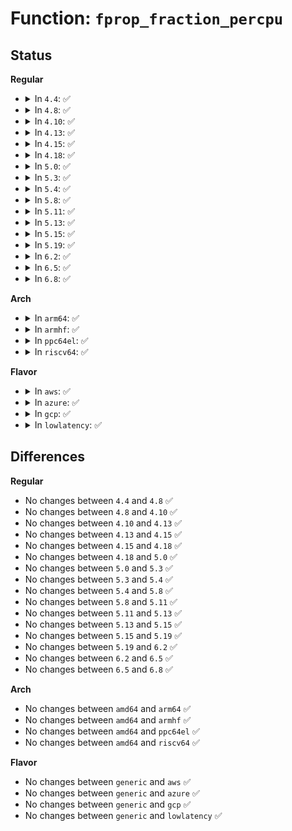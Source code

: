 # Function: <code>fprop_fraction_percpu</code>

## Status
<b>Regular</b>
<ul>
<li>
<details>
<summary>In <code>4.4</code>: ✅</summary>

```c
void fprop_fraction_percpu(struct fprop_global *p, struct fprop_local_percpu *pl, long unsigned int *numerator, long unsigned int *denominator);
```

**Collision:** Unique Global

**Inline:** No

**Transformation:** False

**Instances:**

```
In lib/flex_proportions.c (ffffffff813e9a40)
Location: lib/flex_proportions.c:226
Inline: False
Direct callers:
  - mm/page-writeback.c:__wb_calc_thresh
  - lib/flex_proportions.c:__fprop_inc_percpu_max
```
**Symbols:**

```
ffffffff813e9a40-ffffffff813e9ab9: fprop_fraction_percpu (STB_GLOBAL)
```
</details>
</li>
<li>
<details>
<summary>In <code>4.8</code>: ✅</summary>

```c
void fprop_fraction_percpu(struct fprop_global *p, struct fprop_local_percpu *pl, long unsigned int *numerator, long unsigned int *denominator);
```

**Collision:** Unique Global

**Inline:** No

**Transformation:** False

**Instances:**

```
In lib/flex_proportions.c (ffffffff8142fe20)
Location: lib/flex_proportions.c:226
Inline: False
Direct callers:
  - mm/page-writeback.c:__wb_calc_thresh
  - lib/flex_proportions.c:__fprop_inc_percpu_max
```
**Symbols:**

```
ffffffff8142fe20-ffffffff8142fe9f: fprop_fraction_percpu (STB_GLOBAL)
```
</details>
</li>
<li>
<details>
<summary>In <code>4.10</code>: ✅</summary>

```c
void fprop_fraction_percpu(struct fprop_global *p, struct fprop_local_percpu *pl, long unsigned int *numerator, long unsigned int *denominator);
```

**Collision:** Unique Global

**Inline:** No

**Transformation:** False

**Instances:**

```
In lib/flex_proportions.c (ffffffff8144c050)
Location: lib/flex_proportions.c:226
Inline: False
Direct callers:
  - mm/page-writeback.c:__wb_calc_thresh
  - lib/flex_proportions.c:__fprop_inc_percpu_max
```
**Symbols:**

```
ffffffff8144c050-ffffffff8144c0cf: fprop_fraction_percpu (STB_GLOBAL)
```
</details>
</li>
<li>
<details>
<summary>In <code>4.13</code>: ✅</summary>

```c
void fprop_fraction_percpu(struct fprop_global *p, struct fprop_local_percpu *pl, long unsigned int *numerator, long unsigned int *denominator);
```

**Collision:** Unique Global

**Inline:** No

**Transformation:** False

**Instances:**

```
In lib/flex_proportions.c (ffffffff818ec800)
Location: lib/flex_proportions.c:226
Inline: False
Direct callers:
  - mm/page-writeback.c:__wb_calc_thresh
  - lib/flex_proportions.c:__fprop_inc_percpu_max
```
**Symbols:**

```
ffffffff818ec800-ffffffff818ec877: fprop_fraction_percpu (STB_GLOBAL)
```
</details>
</li>
<li>
<details>
<summary>In <code>4.15</code>: ✅</summary>

```c
void fprop_fraction_percpu(struct fprop_global *p, struct fprop_local_percpu *pl, long unsigned int *numerator, long unsigned int *denominator);
```

**Collision:** Unique Global

**Inline:** No

**Transformation:** False

**Instances:**

```
In lib/flex_proportions.c (ffffffff819727d0)
Location: lib/flex_proportions.c:227
Inline: False
Direct callers:
  - mm/page-writeback.c:__wb_calc_thresh
  - lib/flex_proportions.c:__fprop_inc_percpu_max
```
**Symbols:**

```
ffffffff819727d0-ffffffff81972847: fprop_fraction_percpu (STB_GLOBAL)
```
</details>
</li>
<li>
<details>
<summary>In <code>4.18</code>: ✅</summary>

```c
void fprop_fraction_percpu(struct fprop_global *p, struct fprop_local_percpu *pl, long unsigned int *numerator, long unsigned int *denominator);
```

**Collision:** Unique Global

**Inline:** No

**Transformation:** False

**Instances:**

```
In lib/flex_proportions.c (ffffffff819cec00)
Location: lib/flex_proportions.c:227
Inline: False
Direct callers:
  - mm/page-writeback.c:__wb_calc_thresh
  - lib/flex_proportions.c:__fprop_inc_percpu_max
```
**Symbols:**

```
ffffffff819cec00-ffffffff819cec77: fprop_fraction_percpu (STB_GLOBAL)
```
</details>
</li>
<li>
<details>
<summary>In <code>5.0</code>: ✅</summary>

```c
void fprop_fraction_percpu(struct fprop_global *p, struct fprop_local_percpu *pl, long unsigned int *numerator, long unsigned int *denominator);
```

**Collision:** Unique Global

**Inline:** No

**Transformation:** False

**Instances:**

```
In lib/flex_proportions.c (ffffffff81a080c0)
Location: lib/flex_proportions.c:227
Inline: False
Direct callers:
  - mm/page-writeback.c:__wb_calc_thresh
  - lib/flex_proportions.c:__fprop_inc_percpu_max
```
**Symbols:**

```
ffffffff81a080c0-ffffffff81a08137: fprop_fraction_percpu (STB_GLOBAL)
```
</details>
</li>
<li>
<details>
<summary>In <code>5.3</code>: ✅</summary>

```c
void fprop_fraction_percpu(struct fprop_global *p, struct fprop_local_percpu *pl, long unsigned int *numerator, long unsigned int *denominator);
```

**Collision:** Unique Global

**Inline:** No

**Transformation:** False

**Instances:**

```
In lib/flex_proportions.c (ffffffff81a77a10)
Location: lib/flex_proportions.c:227
Inline: False
Direct callers:
  - mm/page-writeback.c:__wb_calc_thresh
  - lib/flex_proportions.c:__fprop_inc_percpu_max
```
**Symbols:**

```
ffffffff81a77a10-ffffffff81a77a87: fprop_fraction_percpu (STB_GLOBAL)
```
</details>
</li>
<li>
<details>
<summary>In <code>5.4</code>: ✅</summary>

```c
void fprop_fraction_percpu(struct fprop_global *p, struct fprop_local_percpu *pl, long unsigned int *numerator, long unsigned int *denominator);
```

**Collision:** Unique Global

**Inline:** No

**Transformation:** False

**Instances:**

```
In lib/flex_proportions.c (ffffffff81aaee00)
Location: lib/flex_proportions.c:227
Inline: False
Direct callers:
  - mm/page-writeback.c:__wb_calc_thresh
  - lib/flex_proportions.c:__fprop_inc_percpu_max
```
**Symbols:**

```
ffffffff81aaee00-ffffffff81aaee77: fprop_fraction_percpu (STB_GLOBAL)
```
</details>
</li>
<li>
<details>
<summary>In <code>5.8</code>: ✅</summary>

```c
void fprop_fraction_percpu(struct fprop_global *p, struct fprop_local_percpu *pl, long unsigned int *numerator, long unsigned int *denominator);
```

**Collision:** Unique Global

**Inline:** No

**Transformation:** False

**Instances:**

```
In lib/flex_proportions.c (ffffffff815e8b70)
Location: lib/flex_proportions.c:227
Inline: False
Direct callers:
  - mm/page-writeback.c:__wb_calc_thresh
  - lib/flex_proportions.c:__fprop_inc_percpu_max
```
**Symbols:**

```
ffffffff815e8b70-ffffffff815e8bea: fprop_fraction_percpu (STB_GLOBAL)
```
</details>
</li>
<li>
<details>
<summary>In <code>5.11</code>: ✅</summary>

```c
void fprop_fraction_percpu(struct fprop_global *p, struct fprop_local_percpu *pl, long unsigned int *numerator, long unsigned int *denominator);
```

**Collision:** Unique Global

**Inline:** No

**Transformation:** False

**Instances:**

```
In lib/flex_proportions.c (ffffffff8160dc20)
Location: lib/flex_proportions.c:227
Inline: False
Direct callers:
  - mm/page-writeback.c:__wb_calc_thresh
  - lib/flex_proportions.c:__fprop_inc_percpu_max
```
**Symbols:**

```
ffffffff8160dc20-ffffffff8160dc9c: fprop_fraction_percpu (STB_GLOBAL)
```
</details>
</li>
<li>
<details>
<summary>In <code>5.13</code>: ✅</summary>

```c
void fprop_fraction_percpu(struct fprop_global *p, struct fprop_local_percpu *pl, long unsigned int *numerator, long unsigned int *denominator);
```

**Collision:** Unique Global

**Inline:** No

**Transformation:** False

**Instances:**

```
In lib/flex_proportions.c (ffffffff815f1370)
Location: lib/flex_proportions.c:227
Inline: False
Direct callers:
  - mm/page-writeback.c:__wb_calc_thresh
  - lib/flex_proportions.c:__fprop_inc_percpu_max
```
**Symbols:**

```
ffffffff815f1370-ffffffff815f13eb: fprop_fraction_percpu (STB_GLOBAL)
```
</details>
</li>
<li>
<details>
<summary>In <code>5.15</code>: ✅</summary>

```c
void fprop_fraction_percpu(struct fprop_global *p, struct fprop_local_percpu *pl, long unsigned int *numerator, long unsigned int *denominator);
```

**Collision:** Unique Global

**Inline:** No

**Transformation:** False

**Instances:**

```
In lib/flex_proportions.c (ffffffff8165e4e0)
Location: lib/flex_proportions.c:227
Inline: False
Direct callers:
  - mm/page-writeback.c:__wb_calc_thresh
  - lib/flex_proportions.c:__fprop_inc_percpu_max
```
**Symbols:**

```
ffffffff8165e4e0-ffffffff8165e55b: fprop_fraction_percpu (STB_GLOBAL)
```
</details>
</li>
<li>
<details>
<summary>In <code>5.19</code>: ✅</summary>

```c
void fprop_fraction_percpu(struct fprop_global *p, struct fprop_local_percpu *pl, long unsigned int *numerator, long unsigned int *denominator);
```

**Collision:** Unique Global

**Inline:** No

**Transformation:** False

**Instances:**

```
In lib/flex_proportions.c (ffffffff81777c50)
Location: lib/flex_proportions.c:228
Inline: False
Direct callers:
  - mm/page-writeback.c:__wb_calc_thresh
  - lib/flex_proportions.c:__fprop_add_percpu_max
```
**Symbols:**

```
ffffffff81777c50-ffffffff81777cd9: fprop_fraction_percpu (STB_GLOBAL)
```
</details>
</li>
<li>
<details>
<summary>In <code>6.2</code>: ✅</summary>

```c
void fprop_fraction_percpu(struct fprop_global *p, struct fprop_local_percpu *pl, long unsigned int *numerator, long unsigned int *denominator);
```

**Collision:** Unique Global

**Inline:** No

**Transformation:** False

**Instances:**

```
In lib/flex_proportions.c (ffffffff82020930)
Location: lib/flex_proportions.c:224
Inline: False
Direct callers:
  - mm/page-writeback.c:__wb_calc_thresh
  - lib/flex_proportions.c:__fprop_add_percpu_max
```
**Symbols:**

```
ffffffff82020930-ffffffff820209b9: fprop_fraction_percpu (STB_GLOBAL)
```
</details>
</li>
<li>
<details>
<summary>In <code>6.5</code>: ✅</summary>

```c
void fprop_fraction_percpu(struct fprop_global *p, struct fprop_local_percpu *pl, long unsigned int *numerator, long unsigned int *denominator);
```

**Collision:** Unique Global

**Inline:** No

**Transformation:** False

**Instances:**

```
In lib/flex_proportions.c (ffffffff820a0970)
Location: lib/flex_proportions.c:224
Inline: False
Direct callers:
  - mm/page-writeback.c:__wb_calc_thresh
  - lib/flex_proportions.c:__fprop_add_percpu_max
```
**Symbols:**

```
ffffffff820a0970-ffffffff820a09f9: fprop_fraction_percpu (STB_GLOBAL)
```
</details>
</li>
<li>
<details>
<summary>In <code>6.8</code>: ✅</summary>

```c
void fprop_fraction_percpu(struct fprop_global *p, struct fprop_local_percpu *pl, long unsigned int *numerator, long unsigned int *denominator);
```

**Collision:** Unique Global

**Inline:** No

**Transformation:** False

**Instances:**

```
In lib/flex_proportions.c (ffffffff82178950)
Location: lib/flex_proportions.c:224
Inline: False
Direct callers:
  - mm/page-writeback.c:__wb_calc_thresh
  - lib/flex_proportions.c:__fprop_add_percpu_max
```
**Symbols:**

```
ffffffff82178950-ffffffff821789d9: fprop_fraction_percpu (STB_GLOBAL)
```
</details>
</li>
</ul>
<b>Arch</b>
<ul>
<li>
<details>
<summary>In <code>arm64</code>: ✅</summary>

```c
void fprop_fraction_percpu(struct fprop_global *p, struct fprop_local_percpu *pl, long unsigned int *numerator, long unsigned int *denominator);
```

**Collision:** Unique Global

**Inline:** No

**Transformation:** False

**Instances:**

```
In lib/flex_proportions.c (ffff800010d88580)
Location: lib/flex_proportions.c:227
Inline: False
Direct callers:
  - mm/page-writeback.c:__wb_calc_thresh
  - lib/flex_proportions.c:__fprop_inc_percpu_max
```
**Symbols:**

```
ffff800010d88580-ffff800010d88618: fprop_fraction_percpu (STB_GLOBAL)
```
</details>
</li>
<li>
<details>
<summary>In <code>armhf</code>: ✅</summary>

```c
void fprop_fraction_percpu(struct fprop_global *p, struct fprop_local_percpu *pl, long unsigned int *numerator, long unsigned int *denominator);
```

**Collision:** Unique Global

**Inline:** No

**Transformation:** False

**Instances:**

```
In lib/flex_proportions.c (c0e833ac)
Location: lib/flex_proportions.c:227
Inline: False
Direct callers:
  - mm/page-writeback.c:__wb_calc_thresh
  - lib/flex_proportions.c:__fprop_inc_percpu_max
```
**Symbols:**

```
c0e833ac-c0e8348c: fprop_fraction_percpu (STB_GLOBAL)
```
</details>
</li>
<li>
<details>
<summary>In <code>ppc64el</code>: ✅</summary>

```c
void fprop_fraction_percpu(struct fprop_global *p, struct fprop_local_percpu *pl, long unsigned int *numerator, long unsigned int *denominator);
```

**Collision:** Unique Global

**Inline:** No

**Transformation:** False

**Instances:**

```
In lib/flex_proportions.c (c000000000ec8c30)
Location: lib/flex_proportions.c:227
Inline: False
Direct callers:
  - mm/page-writeback.c:__wb_calc_thresh
  - lib/flex_proportions.c:__fprop_inc_percpu_max
```
**Symbols:**

```
c000000000ec8c30-c000000000ec8d3c: fprop_fraction_percpu (STB_GLOBAL)
```
</details>
</li>
<li>
<details>
<summary>In <code>riscv64</code>: ✅</summary>

```c
void fprop_fraction_percpu(struct fprop_global *p, struct fprop_local_percpu *pl, long unsigned int *numerator, long unsigned int *denominator);
```

**Collision:** Unique Global

**Inline:** No

**Transformation:** False

**Instances:**

```
In lib/flex_proportions.c (ffffffe0008b25ee)
Location: lib/flex_proportions.c:227
Inline: False
Direct callers:
  - mm/page-writeback.c:__wb_calc_thresh
  - lib/flex_proportions.c:__fprop_inc_percpu_max
```
**Symbols:**

```
ffffffe0008b25ee-ffffffe0008b2670: fprop_fraction_percpu (STB_GLOBAL)
```
</details>
</li>
</ul>
<b>Flavor</b>
<ul>
<li>
<details>
<summary>In <code>aws</code>: ✅</summary>

```c
void fprop_fraction_percpu(struct fprop_global *p, struct fprop_local_percpu *pl, long unsigned int *numerator, long unsigned int *denominator);
```

**Collision:** Unique Global

**Inline:** No

**Transformation:** False

**Instances:**

```
In lib/flex_proportions.c (ffffffff81a4dc50)
Location: lib/flex_proportions.c:227
Inline: False
Direct callers:
  - mm/page-writeback.c:__wb_calc_thresh
  - lib/flex_proportions.c:__fprop_inc_percpu_max
```
**Symbols:**

```
ffffffff81a4dc50-ffffffff81a4dcc7: fprop_fraction_percpu (STB_GLOBAL)
```
</details>
</li>
<li>
<details>
<summary>In <code>azure</code>: ✅</summary>

```c
void fprop_fraction_percpu(struct fprop_global *p, struct fprop_local_percpu *pl, long unsigned int *numerator, long unsigned int *denominator);
```

**Collision:** Unique Global

**Inline:** No

**Transformation:** False

**Instances:**

```
In lib/flex_proportions.c (ffffffff81a0ad40)
Location: lib/flex_proportions.c:227
Inline: False
Direct callers:
  - mm/page-writeback.c:__wb_calc_thresh
  - lib/flex_proportions.c:__fprop_inc_percpu_max
```
**Symbols:**

```
ffffffff81a0ad40-ffffffff81a0adb7: fprop_fraction_percpu (STB_GLOBAL)
```
</details>
</li>
<li>
<details>
<summary>In <code>gcp</code>: ✅</summary>

```c
void fprop_fraction_percpu(struct fprop_global *p, struct fprop_local_percpu *pl, long unsigned int *numerator, long unsigned int *denominator);
```

**Collision:** Unique Global

**Inline:** No

**Transformation:** False

**Instances:**

```
In lib/flex_proportions.c (ffffffff81aba040)
Location: lib/flex_proportions.c:227
Inline: False
Direct callers:
  - mm/page-writeback.c:__wb_calc_thresh
  - lib/flex_proportions.c:__fprop_inc_percpu_max
```
**Symbols:**

```
ffffffff81aba040-ffffffff81aba0b7: fprop_fraction_percpu (STB_GLOBAL)
```
</details>
</li>
<li>
<details>
<summary>In <code>lowlatency</code>: ✅</summary>

```c
void fprop_fraction_percpu(struct fprop_global *p, struct fprop_local_percpu *pl, long unsigned int *numerator, long unsigned int *denominator);
```

**Collision:** Unique Global

**Inline:** No

**Transformation:** False

**Instances:**

```
In lib/flex_proportions.c (ffffffff81ac6490)
Location: lib/flex_proportions.c:227
Inline: False
Direct callers:
  - mm/page-writeback.c:__wb_calc_thresh
  - lib/flex_proportions.c:__fprop_inc_percpu_max
```
**Symbols:**

```
ffffffff81ac6490-ffffffff81ac6507: fprop_fraction_percpu (STB_GLOBAL)
```
</details>
</li>
</ul>

## Differences
<b>Regular</b>
<ul>
<li>
No changes between <code>4.4</code> and <code>4.8</code> ✅
</li>
<li>
No changes between <code>4.8</code> and <code>4.10</code> ✅
</li>
<li>
No changes between <code>4.10</code> and <code>4.13</code> ✅
</li>
<li>
No changes between <code>4.13</code> and <code>4.15</code> ✅
</li>
<li>
No changes between <code>4.15</code> and <code>4.18</code> ✅
</li>
<li>
No changes between <code>4.18</code> and <code>5.0</code> ✅
</li>
<li>
No changes between <code>5.0</code> and <code>5.3</code> ✅
</li>
<li>
No changes between <code>5.3</code> and <code>5.4</code> ✅
</li>
<li>
No changes between <code>5.4</code> and <code>5.8</code> ✅
</li>
<li>
No changes between <code>5.8</code> and <code>5.11</code> ✅
</li>
<li>
No changes between <code>5.11</code> and <code>5.13</code> ✅
</li>
<li>
No changes between <code>5.13</code> and <code>5.15</code> ✅
</li>
<li>
No changes between <code>5.15</code> and <code>5.19</code> ✅
</li>
<li>
No changes between <code>5.19</code> and <code>6.2</code> ✅
</li>
<li>
No changes between <code>6.2</code> and <code>6.5</code> ✅
</li>
<li>
No changes between <code>6.5</code> and <code>6.8</code> ✅
</li>
</ul>
<b>Arch</b>
<ul>
<li>
No changes between <code>amd64</code> and <code>arm64</code> ✅
</li>
<li>
No changes between <code>amd64</code> and <code>armhf</code> ✅
</li>
<li>
No changes between <code>amd64</code> and <code>ppc64el</code> ✅
</li>
<li>
No changes between <code>amd64</code> and <code>riscv64</code> ✅
</li>
</ul>
<b>Flavor</b>
<ul>
<li>
No changes between <code>generic</code> and <code>aws</code> ✅
</li>
<li>
No changes between <code>generic</code> and <code>azure</code> ✅
</li>
<li>
No changes between <code>generic</code> and <code>gcp</code> ✅
</li>
<li>
No changes between <code>generic</code> and <code>lowlatency</code> ✅
</li>
</ul>
